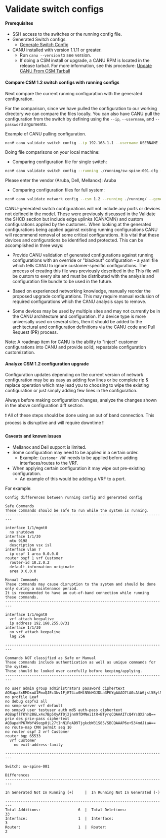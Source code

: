 # Validate switch configs

#### Prerequisites
- SSH access to the switches or the running config file.
- Generated Switch configs.
    - [Generate Switch Config](generate_switch_configs.md)
- CANU installed with version 1.1.11 or greater.
  - Run `canu --version` to see version.
  - If doing a CSM install or upgrade, a CANU RPM is located in the release tarball. For more information, see this procedure: [Update CANU From CSM Tarball](update_canu_from_csm_tarball.md)

#### Compare CSM 1.2 switch configs with running configs

Next compare the current running configuration with the generated configuration.

For the comparison, since we have pulled the configuration to our working directory we can compare the files locally. You can also have CANU pull the configuration from the switch by defining using the `--ip`, `--username`, and `--password` arguments.

Example of CANU pulling configuration.

```bash
ncn# canu validate switch config --ip 192.168.1.1 --username USERNAME --password PASSWORD --generated ./generated/sw-spine-001.cfg
```

Doing file comparisons on your local machine:

* Comparing configuration file for single switch:

```bash
ncn# canu validate switch config --running ./running/sw-spine-001.cfg --generated sw-spine-001.cfg
```

Please enter the vendor (Aruba, Dell, Mellanox): Aruba

* Comparing configuration files for full system:

```bash
ncn# canu validate network config --csm 1.2 --running ./running/ --generated ./generated/
```


CANU-generated switch configurations will not include any ports or devices not defined in the model. These were previously discussed in the Validate the SHCD section but include edge uplinks (CAN/CMN) and custom configurations applied by the customer..  When looking at the generated configurations being applied against existing running configurations CANU will recommend removal of some critical configurations. It is vital that these devices and configurations be identified and protected. This can be accomplished in three ways:

* Provide CANU validation of generated configurations against running configurations with an override or "blackout" configuration – a yaml file which tells CANU to ignore customer-specific configurations. The process of creating this file was previously described in the This file will be custom to every site and must be distributed with the analysis and configuration file bundle to be used in the future.

* Based on experienced networking knowledge, manually reorder the proposed upgrade configurations. This may require manual exclusion of required configurations which the CANU analysis says to remove.

* Some devices may be used by multiple sites and may not currently be in the CANU architecture and configuration. If a device type is more universally used on several sites, then it should be added to the architectural and configuration definitions via the CANU code and Pull Request (PR) process.

Note:  A roadmap item for CANU is the ability to "inject" customer configurations into CANU and provide solid, repeatable configuration customization.


#### Analyze CSM 1.2 configuration upgrade

 Configuration updates depending on the current version of network configuration may be as easy as adding few lines or be complete rip & replace operation which may lead you to choosing to wipe the existing configuration or just simply adding few lines in the configuration.

Always before making configuration changes, analyze the changes shown in the above configuration diff section.

:exclamation: All of these steps should be done using an out of band connection. This process is disruptive and will require downtime :exclamation:

#### Caveats and known issues
- Mellanox and Dell support is limited.
- Some configuration may need to be applied in a certain order.
  - Example: `Customer VRF` needs to be applied before adding interfaces/routes to the VRF.
- When applying certain configuration it may wipe out pre-existing configuration.
  - An example of this would be adding a VRF to a port.


For example:

```text
Config differences between running config and generated config

Safe Commands
These commands should be safe to run while the system is running.
-------------------------------------------------------------------------

interface 1/1/mgmt0
  no shutdown
interface 1/1/30
  mtu 9198
  description vsx isl
interface vlan 7
  ip ospf 1 area 0.0.0.0
router ospf 1 vrf Customer
  router-id 10.2.0.2
  default-information originate
  area 0.0.0.0

Manual Commands
These commands may cause disruption to the system and should be done only during a maintenance period.
It is recommended to have an out-of-band connection while running these commands.
-------------------------------------------------------------------------

interface 1/1/mgmt0
  vrf attach keepalive
  ip address 192.168.255.0/31
interface 1/1/30
  no vrf attach keepalive
  lag 256

-------------------------------------------------------------------------

Commands NOT classified as Safe or Manual
These commands include authentication as well as unique commands for the system.
These should be looked over carefully before keeping/applying.
-------------------------------------------------------------------------

no user admin group administrators password ciphertext AQBapa3xRMDxuA1PmoQJEc3kv1FjET4ix0HtN5hHGJDLa3PKYgAAAO7tAGcAlW6jst5Byl50ax+JA+ViqsHr8Sl1KCzSFzgBtaIYz3iTPD3zk5wmbJ1IKbMQ9+TcgFUO7baupypo7ftDMIbZhn+A7UaLALJzFj+W+NIqmWbOGfKw9ie0jTM5JUfl
no profile Leaf
no debug ospfv2 all
no snmp-server vrf default
no snmpv3 user testuser auth md5 auth-pass ciphertext AQBapflTKYh28GLx4x7Bp5XyAT0j2jnm9fDMNei1tR+BTyrqCQAAAITcQ4YsQX2noQ== priv des priv-pass ciphertext AQBapaNP67WbY49eqp0jL27tInN1FeAD9TjgkcbW31S85/SBCQAAAP6e+534mdJiaA==
no route-map CMN permit seq 10
no router ospf 2 vrf Customer
router bgp 65533
  vrf Customer
    no exit-address-family

-------------------------------------------------------------------------

Switch: sw-spine-001

Differences
-------------------------------------------------------------------------

In Generated Not In Running (+)     |  In Running Not In Generated (-)

-------------------------------------------------------------------------
Total Additions:                 6  |  Total Deletions:                33
Interface:                       1  |  Interface:                       3
Router:                          1  |  Router:                          2
```

